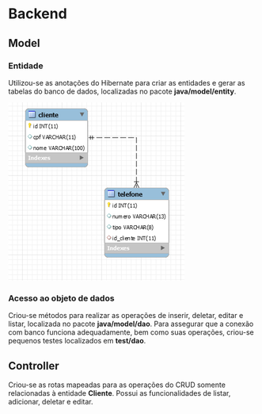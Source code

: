 # Backend


## Model

### Entidade
Utilizou-se as anotações do Hibernate para criar as entidades e gerar as tabelas do banco de dados, localizadas no pacote __java/model/entity__. 

![Diagrama das tabelas](https://raw.githubusercontent.com/sinayra/surittec/master/images/tables.PNG)

### Acesso ao objeto de dados
Criou-se métodos para realizar as operações de inserir, deletar, editar e listar, localizada no pacote __java/model/dao__.
Para assegurar que a conexão com banco funciona adequadamente, bem como suas operações, criou-se pequenos testes localizados em __test/dao__.

## Controller
Criou-se as rotas mapeadas para as operações do CRUD somente relacionadas à entidade __Cliente__. Possui as funcionalidades de listar, adicionar, deletar e editar.
